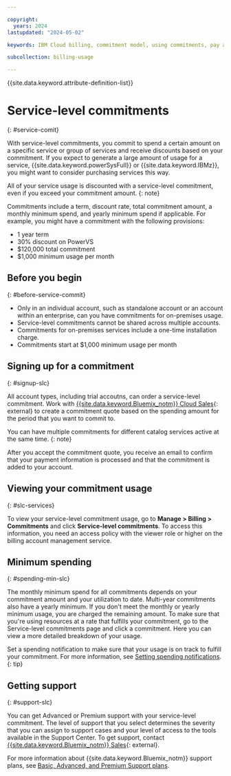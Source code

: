 ```yaml
---

copyright:
  years: 2024
lastupdated: "2024-05-02"

keywords: IBM Cloud billing, commitment model, using commitments, pay as you go with committed use, enterprise savings plan

subcollection: billing-usage

---
```


{{site.data.keyword.attribute-definition-list}}

# Service-level commitments
{: #service-comit}

With service-level commitments, you commit to spend a certain amount on a specific service or group of services and receive discounts based on your commitment. If you expect to generate a large amount of usage for a service, {{site.data.keyword.powerSysFull}} or {{site.data.keyword.IBMz}}, you might want to consider purchasing services this way.

All of your service usage is discounted with a service-level commitment, even if you exceed your commitment amount.
{: note}

Commitments include a term, discount rate, total commitment amount, a monthly minimum spend, and yearly minimum spend if applicable. For example, you might have a commitment with the following provisions:
- 1 year term
- 30% discount on PowerVS
- $120,000 total commitment
- $1,000 minimum usage per month

## Before you begin
{: #before-service-commit}

- Only in an individual account, such as standalone account or an account within an enterprise, can you have commitments for on-premises usage.
- Service-level commitments cannot be shared across multiple accounts.
- Commitments for on-premises services include a one-time installation charge.
- Commitments start at $1,000 minimum usage per month

## Signing up for a commitment
{: #signup-slc}

All account types, including trial accoutns, can order a service-level commitment. Work with [{{site.data.keyword.Bluemix_notm}} Cloud Sales](https://www.ibm.com/cloud?contactmodule){: external} to create a commitment quote based on the spending amount for the period that you want to commit to.

You can have multiple commitments for different catalog services active at the same time.
{: note}

After you accept the commitment quote, you receive an email to confirm that your payment information is processed and that the commitment is added to your account.

## Viewing your commitment usage
{: #slc-services}

To view your service-level commitment usage, go to **Manage > Billing > Commitments** and click **Service-level commitments**. To access this information, you need an access policy with the viewer role or higher on the billing account management service.

## Minimum spending
{: #spending-min-slc}

The monthly minimum spend for all commitments depends on your commitment amount and your utilization to date. Multi-year commitments also have a yearly minimum. If you don't meet the monthly or yearly minimum usage, you are charged the remaining amount. To make sure that you're using resources at a rate that fulfills your commitment, go to the Service-level commitments page and click a commitment. Here you can view a more detailed breakdown of your usage.

Set a spending notification to make sure that your usage is on track to fulfill your commitment. For more information, see [Setting spending notifications](/docs/billing-usage?topic=billing-usage-spending).
{: tip}

## Getting support
{: #support-slc}

You can get Advanced or Premium support with your service-level commitment. The level of support that you select determines the severity that you can assign to support cases and your level of access to the tools available in the Support Center. To get support, contact [{{site.data.keyword.Bluemix_notm}} Sales](https://www.ibm.com/cloud?contactmodule){: external}.

For more information about {{site.data.keyword.Bluemix_notm}} support plans, see [Basic, Advanced, and Premium Support plans](/docs/get-support?topic=get-support-support-plans).
